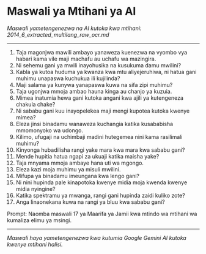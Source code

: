 # Maswali ya Mtihani ya AI
*Maswali yametengenezwa na AI kutoka kwa mtihani: 2014_6_extracted_multilang_raw_ocr.md*

---

1.  Taja magonjwa mawili ambayo yanaweza kuenezwa na vyombo vya habari kama vile maji machafu au uchafu wa mazingira.
2.  Ni sehemu gani ya mwili inayohusika na kusukuma damu mwilini?
3.  Kabla ya kutoa huduma ya kwanza kwa mtu aliyejeruhiwa, ni hatua gani muhimu unapaswa kuchukua ili kujilinda?
4.  Maji salama ya kunywa yanapaswa kuwa na sifa zipi muhimu?
5.  Taja ugonjwa mmoja ambao hauna kinga au chanjo ya kuzuia.
6.  Mimea inatumia hewa gani kutoka angani kwa ajili ya kutengeneza chakula chake?
7.  Ni sababu gani kuu inayopelekea maji mengi kupotea kutoka kwenye mimea?
8.  Eleza jinsi binadamu wanaweza kuchangia katika kusababisha mmomonyoko wa udongo.
9.  Kilimo, ufugaji na uchimbaji madini hutegemea nini kama rasilimali muhimu?
10. Kinyonga hubadilisha rangi yake mara kwa mara kwa sababu gani?
11. Mende hupitia hatua ngapi za ukuaji katika maisha yake?
12. Taja mnyama mmoja ambaye hana uti wa mgongo.
13. Eleza kazi moja muhimu ya misuli mwilini.
14. Mifupa ya binadamu imeungana kwa lengo gani?
15. Ni nini hupinda pale kinapotoka kwenye midia moja kwenda kwenye midia nyingine?
16. Katika spektramu ya mwanga, rangi gani hupinda zaidi kuliko zote?
17. Anga linaonekana kuwa na rangi ya bluu kwa sababu gani?

Prompt: Naomba maswali 17 ya Maarifa ya Jamii kwa mtindo wa mtihani wa kumaliza elimu ya msingi.

---
*Maswali haya yametengenezwa kwa kutumia Google Gemini AI kutoka kwenye mtihani halisi.*
